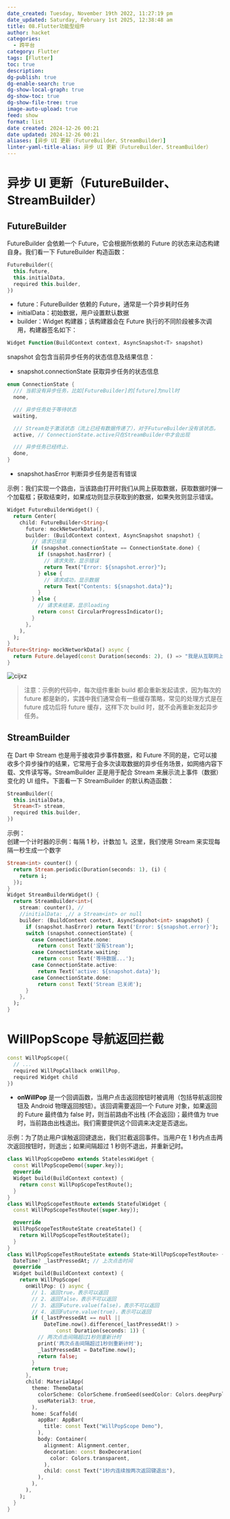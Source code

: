 ```yaml
---
date_created: Tuesday, November 19th 2022, 11:27:19 pm
date_updated: Saturday, February 1st 2025, 12:38:48 am
title: 08.Flutter功能型组件
author: hacket
categories:
  - 跨平台
category: Flutter
tags: [Flutter]
toc: true
description: 
dg-publish: true
dg-enable-search: true
dg-show-local-graph: true
dg-show-toc: true
dg-show-file-tree: true
image-auto-upload: true
feed: show
format: list
date created: 2024-12-26 00:21
date updated: 2024-12-26 00:21
aliases: [异步 UI 更新（FutureBuilder、StreamBuilder）]
linter-yaml-title-alias: 异步 UI 更新（FutureBuilder、StreamBuilder）
---
```


# 异步 UI 更新（FutureBuilder、StreamBuilder）

## FutureBuilder

FutureBuilder 会依赖一个 Future，它会根据所依赖的 Future 的状态来动态构建自身。我们看一下 FutureBuilder 构造函数：

```dart
FutureBuilder({
  this.future,
  this.initialData,
  required this.builder,
})
```

- future：FutureBuilder 依赖的 Future，通常是一个异步耗时任务
- initialData：初始数据，用户设置默认数据
- builder：Widget 构建器；该构建器会在 Future 执行的不同阶段被多次调用，构建器签名如下：

```dart
Widget Function(BuildContext context, AsyncSnapshot<T> snapshot)
```

snapshot 会包含当前异步任务的状态信息及结果信息：

- snapshot.connectionState 获取异步任务的状态信息

```dart
enum ConnectionState {
  /// 当前没有异步任务，比如[FutureBuilder]的[future]为null时
  none,

  /// 异步任务处于等待状态
  waiting,

  /// Stream处于激活状态（流上已经有数据传递了），对于FutureBuilder没有该状态。
  active, // ConnectionState.active只在StreamBuilder中才会出现

  /// 异步任务已经终止.
  done,
}
```

- snapshot.hasError 判断异步任务是否有错误

示例：我们实现一个路由，当该路由打开时我们从网上获取数据，获取数据时弹一个加载框；获取结束时，如果成功则显示获取到的数据，如果失败则显示错误。

```dart
Widget FutureBuilderWidget() {
  return Center(
    child: FutureBuilder<String>(
      future: mockNetworkData(),
      builder: (BuildContext context, AsyncSnapshot snapshot) {
        // 请求已结束
        if (snapshot.connectionState == ConnectionState.done) {
          if (snapshot.hasError) {
            // 请求失败，显示错误
            return Text("Error: ${snapshot.error}");
          } else {
            // 请求成功，显示数据
            return Text("Contents: ${snapshot.data}");
          }
        } else {
          // 请求未结束，显示loading
          return const CircularProgressIndicator();
        }
      },
    ),
  );
}
Future<String> mockNetworkData() async {
  return Future.delayed(const Duration(seconds: 2), () => "我是从互联网上获取的数据");
}
```

![cijxz](https://raw.githubusercontent.com/hacket/ObsidianOSS/master/obsidian/cijxz.png)

> 注意：示例的代码中，每次组件重新 build 都会重新发起请求，因为每次的 future 都是新的，实践中我们通常会有一些缓存策略，常见的处理方式是在 future 成功后将 future 缓存，这样下次 build 时，就不会再重新发起异步任务。

## StreamBuilder

在 Dart 中 Stream 也是用于接收异步事件数据，和 Future 不同的是，它可以接收多个异步操作的结果，它常用于会多次读取数据的异步任务场景，如网络内容下载、文件读写等。StreamBuilder 正是用于配合 Stream 来展示流上事件（数据）变化的 UI 组件。下面看一下 StreamBuilder 的默认构造函数：

```dart
StreamBuilder({
  this.initialData,
  Stream<T> stream,
  required this.builder,
})
```

示例：<br>创建一个计时器的示例：每隔 1 秒，计数加 1。这里，我们使用 Stream 来实现每隔一秒生成一个数字

```dart
Stream<int> counter() {
  return Stream.periodic(Duration(seconds: 1), (i) {
    return i;
  });
}
Widget StreamBuilderWidget() {
  return StreamBuilder<int>(
    stream: counter(), //
    //initialData: ,// a Stream<int> or null
    builder: (BuildContext context, AsyncSnapshot<int> snapshot) {
      if (snapshot.hasError) return Text('Error: ${snapshot.error}');
      switch (snapshot.connectionState) {
        case ConnectionState.none:
          return const Text('没有Stream');
        case ConnectionState.waiting:
          return const Text('等待数据...');
        case ConnectionState.active:
          return Text('active: ${snapshot.data}');
        case ConnectionState.done:
          return const Text('Stream 已关闭');
      }
    },
  );
}
```

# WillPopScope 导航返回拦截

```dart
const WillPopScope({
  // ...
  required WillPopCallback onWillPop,
  required Widget child
})
```

- **onWillPop** 是一个回调函数，当用户点击返回按钮时被调用（包括导航返回按钮及 Android 物理返回按钮）。该回调需要返回一个 Future 对象，如果返回的 Future 最终值为 false 时，则当前路由不出栈 (不会返回)；最终值为 true 时，当前路由出栈退出。我们需要提供这个回调来决定是否退出。

示例：为了防止用户误触返回键退出，我们拦截返回事件。当用户在 1 秒内点击两次返回按钮时，则退出；如果间隔超过 1 秒则不退出，并重新记时。

```dart
class WillPopScopeDemo extends StatelessWidget {
  const WillPopScopeDemo({super.key});
  @override
  Widget build(BuildContext context) {
    return const WillPopScopeTestRoute();
  }
}
class WillPopScopeTestRoute extends StatefulWidget {
  const WillPopScopeTestRoute({super.key});

  @override
  WillPopScopeTestRouteState createState() {
    return WillPopScopeTestRouteState();
  }
}
class WillPopScopeTestRouteState extends State<WillPopScopeTestRoute> {
  DateTime? _lastPressedAt; // 上次点击时间
  @override
  Widget build(BuildContext context) {
    return WillPopScope(
      onWillPop: () async {
        // 1. 返回true，表示可以返回
        // 2. 返回false，表示不可以返回
        // 3. 返回Future.value(false)，表示不可以返回
        // 4. 返回Future.value(true)，表示可以返回
        if (_lastPressedAt == null ||
            DateTime.now().difference(_lastPressedAt!) >
                const Duration(seconds: 1)) {
          // 两次点击间隔超过1秒则重新计时
          print('两次点击间隔超过1秒则重新计时');
          _lastPressedAt = DateTime.now();
          return false;
        }
        return true;
      },
      child: MaterialApp(
        theme: ThemeData(
          colorScheme: ColorScheme.fromSeed(seedColor: Colors.deepPurple),
          useMaterial3: true,
        ),
        home: Scaffold(
          appBar: AppBar(
            title: const Text("WillPopScope Demo"),
          ),
          body: Container(
            alignment: Alignment.center,
            decoration: const BoxDecoration(
              color: Colors.transparent,
            ),
            child: const Text("1秒内连续按两次返回键退出"),
          ),
        ),
      ),
    );
  }
}
```
